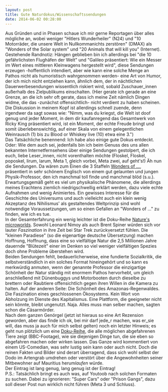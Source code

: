 ```yaml
---
layout: post
title: Gute Naturdokus/Wissenschaftssendungen
date: 2014-06-02 00:28:00
---
```


Aus Gründen und in Phasen schaue ich mir gerne Reportagen über alles mögliche an, wobei weniger "Hitlers Wunderheiler" (N24) und "10 Motorräder, die unsere Welt in Nullkommanichts zerstören" (DMAX) als "Wonders of the Solar system" und "20 Animals that will kill you" (Internet). <br> Gestehende Randnotiz: Hängen geblieben bin ich allerdings bei "die 10 gefährlichsten Flughäfen der Welt" und "Galileo präsentiert: Wie ein Messer im Wert eines mittleren Kleinwagens hergestellt wird", diese Sendungen erzeugen -hoffentlich intendiert, aber wie kann eine solche Menge an Pathos nicht als humoristisch wahrgenommen werden- eine Art von Humor, der ich mich nicht entziehen kann, ähnlich dem, der in nächtlichen Dauerwerbesendungen wissentlich riskiert wird, sobald Zuschauer\_innen außerhalb des Zielpublikums einschalten. (Hier gerate ich gerade an eine Grenze, an die ich sehr oft gerate, dass ich meine Zeit nämlich Dingen widme, die das -zunächst offensichtlich- nicht verdient zu haben scheinen. Die Diskussion in meinem Kopf ist allerdings schnell zuende, denn irgendwer da sagt sowas wie: "Nimm, was du kriegst, die Welt ist doof genug und jeder Moment, in dem dir kaufanregend das Gesamtwerk von Ricky King präsentiert wird, ist ein Moment, der echte Freude bringt und somit überlebenswichtig, auf einer Skala von einem gelegentlichen Weinrausch (1) bis zu Blood or Whiskey live (10) etwa eine 3.") <br>
Das Tatsächliche benennend: Ich habe also einige gute Dokus entdeckt.<br>
Oder: Wie dem auch sei, jedenfalls bin ich beim Genuss des uns allen bekannten Internetfernsehens über einige Sendungen gestolpert, die ich euch, liebe Leser\_innen, nicht vorenthalten möchte (Floskel, Floskel, poposkel, lirum, larum, Meta 1, gleich vorbei, Meta zwei, auf geht's!)
Äh nun die Sendungen. Da wären zum Einen die 3 Staffeln [Wonders of ...](http://en.wikipedia.org/wiki/Wonders_of_the_Solar_System), präsentiert in sehr schönem Englisch von einem gut gelaunten und jungen Physik-Professor, den ich manchmal toll finde und manchmal blöd (s.u.). Erwartungsgemäß geht es viel um physikalische Phänomene, die allerdings meines Erachtens ziemlich niedrigschwellig erklärt werden, dazu viele echte Aufnahmen und wenig Animiertes. Ein gewisses Interesse für die Geschichte des Universums und auch vielleicht auch ein klein wenig Akzeptanz des Nihilismus' als gestaltendes Weltprinzip sind wohl notwendige Voraussetzungen, um so einen Gefallen an "Wonders of ..." zu finden, wie ich es tue.<br>
In der Gesamterfahrung ein wenig leichter ist die Doku-Reihe [Nature's microworlds](http://en.wikipedia.org/wiki/Nature%27s_Microworlds). Sowohl Leonard Nimoy als auch Brent Spiner würden sich vor lauter *Faszination* in ihre Zeit bei Star Trek zurückversetzt fühlen. Die "kleinen Paradiese" (so die eigenartige deutsche Übersetzung) machen Hoffnung, Hoffnung, dass eine so vielfältige Natur die 2,5 Millionen Jahre dauernde "Blütezeit" einer im Denken so viel weniger vielfältigen Spezies doch ohne Probleme überstehen wird. <br>
Beiden Sendungen fehlt, bedauerlicherweise, eine fundierte Sozialkritik, die selbstverständlich in ein solches Format hineingehört und so kann es merkwürdig anmuten, wenn der genannte Professor die einzigartige Schönheit der Natur ständig mit enormem Pathos hervorhebt, um gleich anschließend mit Dünenbuggys und Motorbooten durch dieselbe zu brettern oder Raubtiere offensichtlich gegen ihren Willen in die Kamera zu halten. Auf der anderen Seite: Die Schönheit des Amazonas-Regenwaldes. Die Faszination eines geschlossenen Ökosystems. Kein Wort von Abholzung im Dienste des Kapitalismus. Eine Plattform, die geeigneter nicht sein könnte, bleibt ungenutzt. Naja. Alles muss man selber machen, sagten schon die Cäsarmörder.<br> 
Nach dem ganzen Genörgel (jetzt ist hieraus so eine Art Rezension geworden, aber das finde ich ok, bei mir darf jede\_r machen, was er\_sie will, das muss ja auch für mich selbst gelten) noch ein letzter Hinweis; es geht nun plötzlich um eine [Doku-Reihe](http://www.youtube.com/playlist?list=PLOHbM4GGWADc5bZgvbivvttAuWGow6h05), die alle möglichen abgefahrenen Tiere zeigt (BBC-Footage), wie sie diejenigen Dinge tun, die sie eben so abgefahren machen oder wirken lassen. Das Ganze wird kommentiert von einem US-Comedian, was sehr lustig sein kann oder auch nicht. Doch die reinen Fakten und Bilder sind derart überragend, dass sich wohl selbst der Dodo im Artengrab umdrehen oder verstört über die Angewohnheiten seiner Mitbewohner auf Mauritius herum*laufen* würde.<br>
Der Eintrag ist lang genug, lang genug ist der Eintrag!<br>
P.S.: Tatsächlich bringt es auch was, auf Youtoob nach solchen Formaten zu suchen. Dabei zu ignorieren: "Super Cars" oder "Prison Gangs", dazu soll dieser Post nun wirklich nicht führen (Meta 3 und Schluss). 
